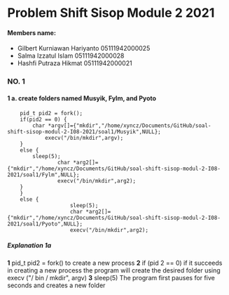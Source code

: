 # Problem Shift Sisop Module 2 2021

#### Members name:
* Gilbert Kurniawan Hariyanto	05111942000025
* Salma Izzatul Islam	05111942000028
* Hashfi Putraza Hikmat	05111942000021

### NO. 1
#### 1 a. create folders named Musyik, Fylm, and Pyoto
  		pid_t pid2 = fork();
		if(pid2 == 0) {
       		char *argv[]={"mkdir","/home/xyncz/Documents/GitHub/soal-shift-sisop-modul-2-I08-2021/soal1/Musyik",NULL};
       			execv("/bin/mkdir",argv);
		}
		else {
			sleep(5);
        	        char *arg2[]={"mkdir","/home/xyncz/Documents/GitHub/soal-shift-sisop-modul-2-I08-2021/soal1/Fylm",NULL};
                	execv("/bin/mkdir",arg2);
		}
		}
		else {
                        sleep(5);
                        char *arg2[]={"mkdir","/home/xyncz/Documents/GitHub/soal-shift-sisop-modul-2-I08-2021/soal1/Pyoto",NULL};
                        execv("/bin/mkdir",arg2);
                       
##### Explanation 1a
**1** pid_t pid2 = fork() to create a new process
**2** if (pid 2 == 0) if it succeeds in creating a new process the program will create the desired folder using execv ("/ bin / mkdir", argv)
**3** sleep(5) The program first pauses for five seconds and creates a new folder
